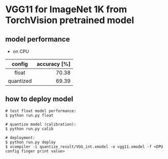 # VGG11 for ImageNet 1K from TorchVision pretrained model 

## model performance

- on CPU

| config    | accuracy [%] |
|:---------:|-------------:|
| float     |        70.38 |
| quantized |        69.39 |

## how to deploy model

```shell
# test float model performance:
$ python run.py float

# quantize model (calibration):
$ python run.py calib

# deployment:
$ python run.py deploy
$ xcompiler -i quantize_result/VGG_int.xmodel -o vgg11.xmodel -f <DPU config finger print value>
```

